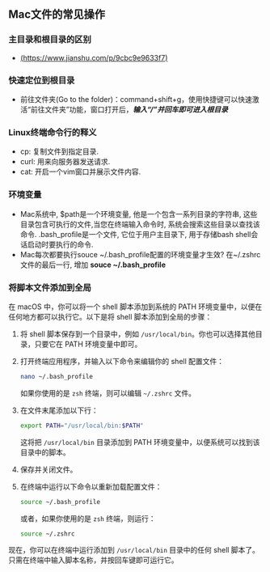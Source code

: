 ## Mac文件的常见操作

### 主目录和根目录的区别

- [(https://www.jianshu.com/p/9cbc9e9633f7)](https://www.jianshu.com/p/9cbc9e9633f7)

### 快速定位到根目录

- 前往文件夹(Go to the folder)：command+shift+g，使用快捷键可以快速激活“前往文件夹”功能，窗口打开后，***输入“/”并回车即可进入根目录***

### Linux终端命令行的释义

- cp: 复制文件到指定目录.
- curl: 用来向服务器发送请求.
- cat: 开启一个vim窗口并展示文件内容.

### 环境变量

- Mac系统中, $path是一个环境变量, 他是一个包含一系列目录的字符串, 这些目录包含可执行的文件,当您在终端输入命令时, 系统会搜索这些目录以查找该命令. .bash_profile是一个文件, 它位于用户主目录下, 用于存储bash shell会话启动时要执行的命令.
- Mac每次都要执行souce ~/.bash_profile配置的环境变量才生效? 在~/.zshrc文件的最后一行, 增加 **souce ~/.bash_profile**

### 将脚本文件添加到全局

在 macOS 中，你可以将一个 shell 脚本添加到系统的 PATH 环境变量中，以便在任何地方都可以执行它。以下是将 shell 脚本添加到全局的步骤：

1. 将 shell 脚本保存到一个目录中，例如 `/usr/local/bin`。你也可以选择其他目录，只要它在 PATH 环境变量中即可。
2. 打开终端应用程序，并输入以下命令来编辑你的 shell 配置文件：
    
    ```bash
    nano ~/.bash_profile
    
    ```
    
    如果你使用的是 `zsh` 终端，则可以编辑 `~/.zshrc` 文件。
    
3. 在文件末尾添加以下行：
    
    ```bash
    export PATH="/usr/local/bin:$PATH"
    
    ```
    
    这将把 `/usr/local/bin` 目录添加到 PATH 环境变量中，以便系统可以找到该目录中的脚本。
    
4. 保存并关闭文件。
5. 在终端中运行以下命令以重新加载配置文件：
    
    ```bash
    source ~/.bash_profile
    
    ```
    
    或者，如果你使用的是 `zsh` 终端，则运行：
    
    ```bash
    source ~/.zshrc
    
    ```
    

现在，你可以在终端中运行添加到 `/usr/local/bin` 目录中的任何 shell 脚本了。只需在终端中输入脚本名称，并按回车键即可运行它。
